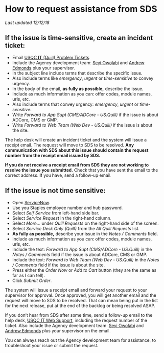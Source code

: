 # How to request assistance from SDS
_Last updated 12/12/18_

## If the issue is time-sensitive, create an incident ticket:
* Email [USQC __IT__ (Quill) Problem Tickets](mailto:USQCITQuillProblemTickets@quill.com).
* Include the Agency development team: [Seyi Owolabi](mailto:seyi.owolabi@quill.com) and [Andrew Edmonds](mailto:andrew.edmonds@quill.com) plus your supervisor.
* In the subject line include terms that describe the specific issue.
* Also include terms like _emergency_, _urgent_ or _time-sensitive_ to convey urgency.
* In the body of the email, __as fully as possible,__ describe the issue. 
* Include as much information as you can: offer codes, module names, urls, etc.
* Also include terms that convey urgency: _emergency_, _urgent_ or _time-sensitive_.
* Write _Forward to App Supt (CMS/ADCore - US.Quill)_ if the issue is about ADCore, CMS or GMP.
* Write _Forward to Web Team (Web Dev - US.Quill)_ if the issue is about the site.

The help desk will create an incident ticket and the system will issue a receipt email. The request will move to SDS to be resolved. __Any communication with SDS about this issue should contain the request number from the receipt email issued by SDS.__

__If you do not receive a receipt email from SDS they are not working to resolve the issue you submitted.__ Check that you have sent the email to the correct address. If you have, send a follow-up email.

## If the issue is not time sensitive:
* Open [ServiceNow](https://staples.service-now.com/).
* Use you Staples employee number and hub password.
* Select _Self Service_ from left-hand side bar.
* Select _Service Request_ in the right-hand column.
* Select _More..._ under _Quill Requests_ on the right-hand side of the screen.
* Select _Service Desk Only (Quill)_ from the _All Quill Requests_ list.
* __As fully as possible,__ describe your issue in the _Notes / Comments_ field.
* Include as much information as you can: offer codes, module names, urls, etc.
* Include the text: _Forward to App Supt (CMS/ADCore - US.Quill)_ in the _Notes / Comments_ field if the issue is about ADCore, CMS or GMP.
* Include the text: _Forward to Web Team (Web Dev - US.Quill)_ in the _Notes / Comments_ field if the issue is about the site.
* Press either the _Order Now_ or _Add to Cart_ button (they are the same as far as I can tell).
* Click _Submit Order_.

The system will issue a receipt email and forward your request to your supervisor for approval. Once approved, you will get another email and the request will move to SDS to be resolved. That can mean being put in the list for the next release, put at the end of the backlog or being resolved ASAP.

If you don’t hear from SDS after some time, send a follow-up email to the help desk, [USQC IT Web Support](USQCITWebSupport@Staples.com), including the request number of the ticket. Also include the Agency development team: [Seyi Owolabi](mailto:seyi.owolabi@quill.com) and [Andrew Edmonds](mailto:andrew.edmonds@quill.com) plus your supervisor on the email.

You can always reach out the Agency development team for assistance, to troubleshoot your issue or submit the request.